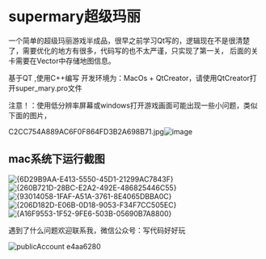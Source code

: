 # supermary超级玛丽

一个简单的超级玛丽游戏半成品，很早之前学习Qt写的，逻辑现在不是很清楚了，需要优化的地方有很多，代码写的也不太严谨，只实现了第一关，
后面的关卡需要在Vector中存储地图信息。

基于QT ,使用C++编写
开发环境为：MacOs + QtCreator，请使用QtCreator打开super_mary.pro文件

注意！：使用低分辨率屏幕或windows打开游戏画面可能出现一些小问题，类似下面的图片，



C2CC754A889AC6F0F864FD3B2A698B71.jpg![image](https://user-images.githubusercontent.com/63393116/113740398-3e57cd80-9733-11eb-815a-90b955409a94.png)


## mac系统下运行截图
![{6D29B9AA-E413-5550-45D1-21299AC7843F}](https://user-images.githubusercontent.com/63393116/113793329-9534c580-977a-11eb-8034-864b9ab6401f.JPG)
![{260B721D-28BC-E2A2-492E-486825446C55}](https://user-images.githubusercontent.com/63393116/113793359-a54ca500-977a-11eb-8e00-63bac1e4ba2a.JPG)
![{93014058-1FAF-A51A-3761-8E4065DBBA0C}](https://user-images.githubusercontent.com/63393116/113793375-b39ac100-977a-11eb-9bef-2f830171c52e.JPG)
![{206D182D-E06B-0D18-9053-F34F7CC505EC}](https://user-images.githubusercontent.com/63393116/113793400-c3b2a080-977a-11eb-9f50-44b7712d7dc3.JPG)
![{A16F9553-1F52-9FE6-503B-05690B7A8800}](https://user-images.githubusercontent.com/63393116/113793406-c8775480-977a-11eb-98fe-8082cbd393f8.JPG)

遇到了什么问题欢迎联系我，微信公众号：写代码好好玩

![publicAccount e4aa6280](https://user-images.githubusercontent.com/63393116/201521723-9da08dcd-a37a-44b4-bed5-02ddbde5d593.jpg)


